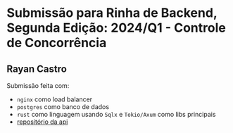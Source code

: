 # Submissão para Rinha de Backend, Segunda Edição: 2024/Q1 - Controle de Concorrência

## Rayan Castro
Submissão feita com:
- `nginx` como load balancer
- `postgres` como banco de dados
- `rust` como linguagem usando `Sqlx` e `Tokio/Axum` como libs principais
- [repositório da api](https://github.com/rycastr/crebito-rs)
